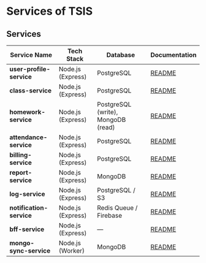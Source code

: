 # Services of TSIS

## Services

| Service Name             | Tech Stack        | Database                           | Documentation |
| ------------------------ | ----------------- | ---------------------------------- | ------------- |
| **user-profile-service** | Node.js (Express) | PostgreSQL                         | [README](microservices/user-profile-service/README.md) |
| **class-service**        | Node.js (Express) | PostgreSQL                         | [README](microservices/class-service/README.md) |
| **homework-service**     | Node.js (Express) | PostgreSQL (write), MongoDB (read) | [README](microservices/homework-service/README.md) |
| **attendance-service**   | Node.js (Express) | PostgreSQL                         | [README](microservices/attendance-service/README.md) |
| **billing-service**      | Node.js (Express) | PostgreSQL                         | [README](microservices/billing-service/README.md) |
| **report-service**       | Node.js (Express) | MongoDB                            | [README](microservices/report-service/README.md) |
| **log-service**          | Node.js (Express) | PostgreSQL / S3                    | [README](microservices/log-service/README.md) |
| **notification-service** | Node.js (Express) | Redis Queue / Firebase             | [README](microservices/notification-service/README.md) |
| **bff-service**          | Node.js (Express) | —                                  | [README](microservices/bff-service/README.md) |
| **mongo-sync-service**   | Node.js (Worker)  | MongoDB                            | [README](microservices/mongo-sync-service/README.md) |
